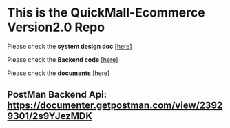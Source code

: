 # This is the QuickMall-Ecommerce Version2.0 Repo

Please check the **system design doc** [[here](/1%20System%20Analysis%20Diagram/)]

Please check the **Backend code** [[here](/3%20EcommerceBackend/)]

Please check the **documents** [[here](/2%20Documents/)]

## PostMan Backend Api: https://documenter.getpostman.com/view/23929301/2s9YJezMDK